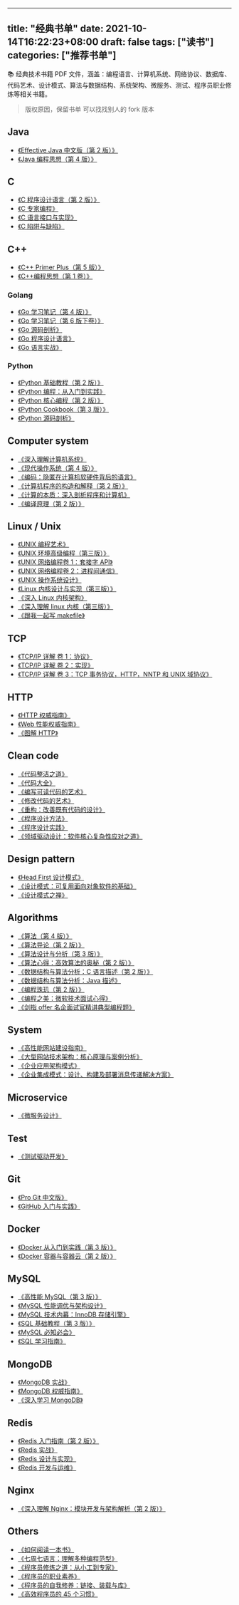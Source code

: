 
---
title: "经典书单"
date: 2021-10-14T16:22:23+08:00
draft: false
tags: ["读书"]
categories: ["推荐书单"]
---

📚 经典技术书籍 PDF 文件，涵盖：编程语言、计算机系统、网络协议、数据库、代码艺术、设计模式、算法与数据结构、系统架构、微服务、测试、程序员职业修炼等相关书籍。

> 版权原因，保留书单
> 可以找找别人的 fork 版本

## Java

- [《Effective Java 中文版（第 2 版）》](./java/Effective%20Java%20中文版（第2版）.pdf)
- [《Java 编程思想（第 4 版）》](./java/Java编程思想（第4版）.pdf)

## C

- [《C 程序设计语言（第 2 版）》](./c/C程序设计语言（第2版）.pdf)
- [《C 专家编程》](./c/C专家编程.pdf)
- [《C 语言接口与实现》](./c/C语言接口与实现.pdf)
- [《C 陷阱与缺陷》](./c/C陷阱与缺陷.pdf)

## C++

<!-- - [《C++ Primer（第5版）》](./c++/C++%20Primer（第5版）.pdf) -->

- [《C++ Primer Plus（第 5 版）》](./c++/C++%20Primer%20Plus（第5版）.pdf)
- [《C++编程思想（第 1 卷）》](./c++/C++编程思想（第1卷）.pdf)

### Golang

- [《Go 学习笔记（第 4 版）》](./golang/Go学习笔记（第4版）.pdf)
- [《Go 学习笔记（第 6 版下卷）》](./golang/Go学习笔记（第6版下卷）.pdf)
- [《Go 源码剖析》](./golang/Go源码剖析.pdf)
- [《Go 程序设计语言》](./golang/go程序设计语言.pdf)
- [《Go 语言实战》](./golang/Go语言实战.pdf)

### Python

- [《Python 基础教程（第 2 版）》](./python/Python基础教程（第2版）.pdf)
- [《Python 编程：从入门到实践》](./python/Python编程：从入门到实践.pdf)
- [《Python 核心编程（第 2 版）》](./python/python核心编程.pdf)
- [《Python Cookbook（第 3 版）》](./python/Python_Cookbook.pdf)
- [《Python 源码剖析》](./python/Python源码剖析.pdf)

## Computer system

- [《深入理解计算机系统》](./computer-system/深入理解计算机系统.pdf)
- [《现代操作系统（第 4 版）》](./computer-system/现代操作系统（第3版）.pdf)
- [《编码：隐匿在计算机软硬件背后的语言》](./computer-system/编码：隐匿在计算机软硬件背后的语言.pdf)
- [《计算机程序的构造和解释（第 2 版）》](./computer-system/计算机程序的构造和解释（第2版）.pdf)
- [《计算的本质：深入剖析程序和计算机》](./computer-system/计算的本质：深入剖析程序和计算机.pdf)
- [《编译原理（第 2 版）》](./computer-system/编译原理（第2版）.pdf)

## Linux / Unix

- [《UNIX 编程艺术》](./linux/UNIX编程艺术.pdf)
- [《UNIX 环境高级编程（第三版）》](<./linux/UNIX环境高级编程(第三版).pdf>)
- [《UNIX 网络编程卷 1：套接字 API》](./linux/UNIX网络编程卷1：套接字API.pdf)
- [《UNIX 网络编程卷 2：进程间通信》](./linux/UNIX网络编程卷2：进程间通信.pdf)
- [《UNIX 操作系统设计》](./linux/UNIX操作系统设计.pdf)
- [《Linux 内核设计与实现（第三版）》](./linux/Linux内核设计与实现（第三版）.pdf)
- [《深入 Linux 内核架构》](./linux/深入Linux内核架构.pdf)
- [《深入理解 linux 内核（第三版）》](./linux/深入理解linux内核（第三版）.pdf)
- [《跟我一起写 makefile》](./linux/跟我一起写makefile.pdf)

## TCP

- [《TCP/IP 详解 卷 1：协议》](./tcp/TCP_IP详解卷1：协议.pdf)
- [《TCP/IP 详解 卷 2：实现》](./tcp/TCP_IP详解卷2：实现.pdf)
- [《TCP/IP 详解 卷 3：TCP 事务协议，HTTP，NNTP 和 UNIX 域协议》](./tcp/TCP_IP详解卷3：TCP事务协议，HTTP，NNTP和UNIX域协议.pdf)

## HTTP

- [《HTTP 权威指南》](./http/HTTP权威指南.pdf)
- [《Web 性能权威指南》](./http/Web性能权威指南.pdf)
- [《图解 HTTP》](./http/图解HTTP.pdf)

## Clean code

- [《代码整洁之道》](./clean-code/代码整洁之道.pdf)
- [《代码大全》](./clean-code/代码大全.pdf)
- [《编写可读代码的艺术》](./clean-code/编写可读代码的艺术.pdf)
- [《修改代码的艺术》](./clean-code/修改代码的艺术.pdf)
- [《重构：改善既有代码的设计》](./clean-code/重构：改善既有代码的设计.pdf)
- [《程序设计方法》](./clean-code/程序设计方法.pdf)
- [《程序设计实践》](./clean-code/程序设计实践.pdf)
- [《领域驱动设计：软件核心复杂性应对之道》](./clean-code/领域驱动设计：软件核心复杂性应对之道.pdf)

## Design pattern

- [《Head First 设计模式》](./design-pattern/HeadFirst设计模式.pdf)
- [《设计模式：可复用面向对象软件的基础》](./design-pattern/设计模式：可复用面向对象软件的基础.pdf)
- [《设计模式之禅》](./design-pattern/设计模式之禅.pdf)

## Algorithms

- [《算法（第 4 版）》](./algorithms/算法（第4版）.pdf)
- [《算法导论（第 2 版）》](./algorithms/算法导论（第2版）.pdf)
- [《算法设计与分析（第 3 版）》](./algorithms/算法设计与分析（第3版）.pdf)
- [《算法心得：高效算法的奥秘（第 2 版）》](./algorithms/算法心得：高效算法的奥秘（第2版）.pdf)
- [《数据结构与算法分析：C 语言描述（第 2 版）》](./algorithms/数据结构与算法分析：C语言描述（第2版）.pdf)
- [《数据结构与算法分析：Java 描述》](./algorithms/数据结构与算法分析：Java语言描述.pdf)
- [《编程珠玑（第 2 版）》](./algorithms/编程珠玑（第2版）.pdf)
- [《编程之美：微软技术面试心得》](./algorithms/编程之美：微软技术面试心得.pdf)
- [《剑指 offer 名企面试官精讲典型编程题》](./algorithms/剑指offer名企面试官精讲典型编程题.pdf)

## System

- [《高性能网站建设指南》](./system/高性能网站建设指南.pdf)
- [《大型网站技术架构：核心原理与案例分析》](./system/大型网站技术架构：核心原理与案例分析.pdf)
- [《企业应用架构模式》](./system/企业应用架构模式.pdf)
- [《企业集成模式：设计、构建及部署消息传递解决方案》](./system/企业集成模式：设计、构建及部署消息传递解决方案.pdf)

## Microservice

- [《微服务设计》](./microservice/微服务设计.pdf)

## Test

- [《测试驱动开发》](./test/测试驱动开发.pdf)

## Git

- [《Pro Git 中文版》](./git/ProGit中文版.pdf)
- [《GitHub 入门与实践》](./git/GitHub入门与实践.pdf)

## Docker

- [《Docker 从入门到实践（第 3 版）》](./docker/Docker从入门到实践（第3版）.pdf)
- [《Docker 容器与容器云（第 2 版）》](./docker/Docker容器与容器云（第2版）.pdf)

## MySQL

- [《高性能 MySQL（第 3 版）》](./mysql/高性能MySQL（第3版）中文版.pdf)
- [《MySQL 性能调优与架构设计》](./mysql/MySQL性能调优与架构设计.pdf)
- [《MySQL 技术内幕：InnoDB 存储引擎》](./mysql/MySQL技术内幕：InnoDB存储引擎.pdf)
- [《SQL 基础教程（第 3 版）》](./mysql/SQL基础教程.pdf)
- [《MySQL 必知必会》](./mysql/MySQL必知必会.pdf)
- [《SQL 学习指南》](./mysql/SQL学习指南.pdf)

## MongoDB

- [《MongoDB 实战》](./mongodb/MongoDB实战.pdf)
- [《MongoDB 权威指南》](./mongodb/MongoDB权威指南.pdf)
- [《深入学习 MongoDB》](./mongodb/深入学习MongoDB.pdf)

## Redis

- [《Redis 入门指南（第 2 版）》](./redis/Redis入门指南（第2版）.pdf)
- [《Redis 实战》](./redis/Redis实战.pdf)
- [《Redis 设计与实现》](./redis/Redis设计与实现.pdf)
- [《Redis 开发与运维》](./redis/Redis开发与运维.pdf)

## Nginx

- [《深入理解 Nginx：模块开发与架构解析（第 2 版）》](./nginx/深入理解Nginx：模块开发与架构解析（第2版）.pdf)

## Others

- [《如何阅读一本书》](./others/如何阅读一本书.pdf)
- [《七周七语言：理解多种编程范型》](./others/七周七语言：理解多种编程范型.pdf)
- [《程序员修炼之道：从小工到专家》](./others/程序员修炼之道：从小工到专家.pdf)
- [《程序员的职业素养》](./others/程序员的职业素养.pdf)
- [《程序员的自我修养：链接、装载与库》](./others/程序员的自我修养：链接、装载与库.pdf)
- [《高效程序员的 45 个习惯》](./others/高效程序员的45个习惯.pdf)



